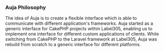 <h3 id="philosophy" class="anchor">Auja Philosophy</h3>
The idea of Auja is to create a flexible interface which is able to communicate with different application's frameworks. Auja started as a generic interface for CakePHP projects within Label305, enabling us to implement one interface for different custom applications of clients.
While switching from CakePHP to the Laravel framework at Label305, Auja was rebuild from scratch to a generic interface for different platforms.
